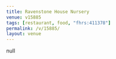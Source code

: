 ```yaml
---
title: Ravenstone House Nursery
venue: v15885
tags: [restaurant, food, "fhrs:411378"]
permalink: /v/15885/
layout: venue
---
```

null